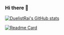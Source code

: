 ### Hi there 👋

<!--
**DuelistRaj/DuelistRaj** is a ✨ _special_ ✨ repository because its `README.md` (this file) appears on your GitHub profile.

Here are some ideas to get you started:

- 🔭 I’m currently working on ...
- 🌱 I’m currently learning ...
- 👯 I’m looking to collaborate on ...
- 🤔 I’m looking for help with ...
- 💬 Ask me about ...
- 📫 How to reach me: ...
- 😄 Pronouns: ...
- ⚡ Fun fact: ...
-->


[![DuelistRaj's GitHub stats](https://github-readme-stats.vercel.app/api?username=duelistraj&show_icons=true&theme=radical)
](https://github.com/duelistraj/github-readme-stats)

[![Readme Card](https://github-readme-stats.vercel.app/api/pin/?username=duelistraj&repo=github-readme-stats)](https://github.com/duelistraj/github-readme-stats)
